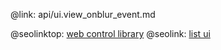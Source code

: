 @link: api/ui.view_onblur_event.md

@seolinktop: [web control library](https://webix.com)
@seolink: [list ui](https://webix.com/widget/list/)